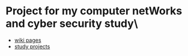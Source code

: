 # Project for my computer netWorks and cyber security study\
-  [wiki pages](https://github.com/k89jy/ComputerNetWork/wiki)
-  [study projects](https://github.com/k89jy/ComputerNetWork/projects)
